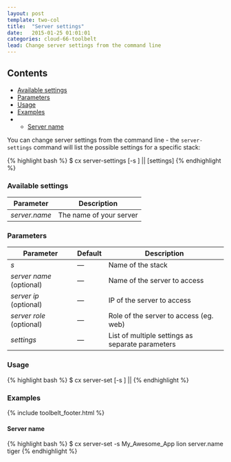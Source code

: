 ```yaml
---
layout: post
template: two-col
title:  "Server settings"
date:   2015-01-25 01:01:01
categories: cloud-66-toolbelt
lead: Change server settings from the command line
---
```


<h2>Contents</h2>
<ul class="page-toc">
	<li>
		<a href="#available">Available settings</a>
	</li>
	<li>
		<a href="#parameters">Parameters</a>
	</li>
	<li>
		<a href="#usage">Usage</a>
	</li>
	<li>
		<a href="#examples">Examples</a>
	</li>
	        <li>
                <ul>
                <li><a href="#name">Server name</a></li>
                </ul>
            </li>
</ul>


You can change server settings from the command line - the `server-settings` command will list the possible settings for a specific stack:

{% highlight bash %}
$ cx server-settings [-s <stack>] <server name>|<server ip>|<server role> [settings]
{% endhighlight %}

<h3 id="available">Available settings</h3>

<table class='table table-bordered table-striped table-small'>
    <thead>
        <tr>
            <th align="center">Parameter</th>
            <th align="center">Description</th>
        </tr>
    </thead>
    <tbody>
        <tr>
            <td><i>server.name</i></td>
            <td>The name of your server</td>
        </tr>
    </tbody>
</table>

<h3 id="parameters">Parameters</h3>

<table class='table table-bordered table-striped table-small'>
    <thead>
        <tr>
            <th align="center">Parameter</th>
            <th align="center">Default</th>
            <th align="center">Description</th>
        </tr>
    </thead>
    <tbody>
        <tr>
            <td><i>s</i></td>
            <td>&mdash;</td>
            <td>Name of the stack</td>
        </tr>
        <tr>
            <td><i>server name</i> (optional)</td>
            <td>&mdash;</td>
            <td>Name of the server to access</td>
        </tr>
        <tr>
            <td><i>server ip</i> (optional)</td>
            <td>&mdash;</td>
            <td>IP of the server to access</td>
        </tr>
        <tr>
            <td><i>server role</i> (optional)</td>
            <td>&mdash;</td>
            <td>Role of the server to access (eg. web)</td>
        </tr>
       <tr>
            <td><i>settings</i></td>
            <td>&mdash;</td>
            <td>List of multiple settings as separate parameters</td>
        </tr>
    </tbody>
</table>

<h3 id="usage">Usage</h3>
{% highlight bash %}
$ cx server-set [-s <stack>] <server name>|<server ip>|<server role> <setting> <value>
{% endhighlight %}

<h3 id="examples">Examples</h3>

{% include toolbelt_footer.html %}

<h4 id="name">Server name</h4>
{% highlight bash %}
$ cx server-set -s My_Awesome_App lion server.name tiger
{% endhighlight %}